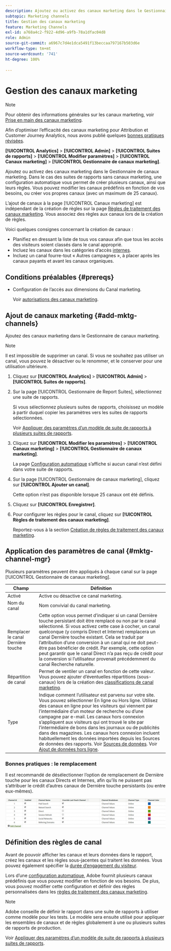 ```yaml
---
description: Ajoutez ou activez des canaux marketing dans le Gestionnaire de canaux marketing. Dans le cas des suites de rapports sans canaux marketing, une configuration automatique vous permet de créer plusieurs canaux, ainsi que leurs règles. Vous pouvez modifier les canaux prédéfinis en fonction de vos besoins, ou créer vos propres canaux (avec un maximum de 25 canaux).
subtopic: Marketing channels
title: Gestion des canaux marketing
feature: Marketing Channels
exl-id: a768a4c2-f922-4d96-a9fb-78a1dfac04d8
role: Admin
source-git-commit: a6967c7d4e1dca5491f13beccaa797167b503d6e
workflow-type: tm+mt
source-wordcount: '741'
ht-degree: 100%

---
```


# Gestion des canaux marketing

>[!NOTE]
>
> Pour obtenir des informations générales sur les canaux marketing, voir [Prise en main des canaux marketing](/help/components/c-marketing-channels/c-getting-started-mchannel.md).
>
> Afin d’optimiser l’efficacité des canaux marketing pour Attribution et Customer Journey Analytics, nous avons publié quelques [bonnes pratiques révisées](/help/components/c-marketing-channels/mchannel-best-practices.md).

**[!UICONTROL Analytics]** > **[!UICONTROL Admin]** > **[!UICONTROL Suites de rapports]** > **[!UICONTROL Modifier paramètres]** > **[!UICONTROL Canaux marketing]** > **[!UICONTROL Gestionnaire de canaux marketing]**.

Ajoutez ou activez des canaux marketing dans le Gestionnaire de canaux marketing. Dans le cas des suites de rapports sans canaux marketing, une configuration automatique vous permet de créer plusieurs canaux, ainsi que leurs règles. Vous pouvez modifier les canaux prédéfinis en fonction de vos besoins, ou créer vos propres canaux (avec un maximum de 25 canaux).

L’ajout de canaux à la page [!UICONTROL Canaux marketing] est indépendant de la création de règles sur la page [Règles de traitement des canaux marketing](/help/admin/tools/manage-rs/edit-settings/marketing-channels/c-rules.md). Vous associez des règles aux canaux lors de la création de règles.

Voici quelques consignes concernant la création de canaux :

* Planifiez en dressant la liste de tous vos canaux afin que tous les accès des visiteurs soient classés dans le canal approprié.
* Incluez les canaux dans les catégories d’accès [internes](/help/admin/tools/manage-rs/edit-settings/marketing-channels/c-rules.md).
* Incluez un canal fourre-tout « Autres campagnes », à placer après les canaux payants et avant les canaux organiques.


## Conditions préalables {#prereqs}

* Configuration de l’accès aux dimensions du Canal marketing.

  Voir [autorisations des canaux marketing](/help/components/c-marketing-channels/c-channel-report-access.md).

## Ajout de canaux marketing {#add-mktg-channels}

Ajoutez des canaux marketing dans le Gestionnaire de canaux marketing.

>[!NOTE]
>
>Il est impossible de supprimer un canal. Si vous ne souhaitez pas utiliser un canal, vous pouvez le désactiver ou le renommer, et le conserver pour une utilisation ultérieure.

1. Cliquez sur **[!UICONTROL Analytics]** > **[!UICONTROL Admin]** > **[!UICONTROL Suites de rapports]**.
1. Sur la page [!UICONTROL Gestionnaire de Report Suites], sélectionnez une suite de rapports.

   Si vous sélectionnez plusieurs suites de rapports, choisissez un modèle à partir duquel copier les paramètres vers les suites de rapports sélectionnées.

   Voir [Appliquer des paramètres d’un modèle de suite de rapports à plusieurs suites de rapports](/help/components/c-marketing-channels/c-getting-started-mchannel.md).

1. Cliquez sur **[!UICONTROL Modifier les paramètres]** > **[!UICONTROL Canaux marketing]** > **[!UICONTROL Gestionnaire de canaux marketing]**.

   La page [Configuration automatique](/help/components/c-marketing-channels/c-getting-started-mchannel.md) s’affiche si aucun canal n’est défini dans votre suite de rapports.

1. Sur la page [!UICONTROL Gestionnaire de canaux marketing], cliquez sur **[!UICONTROL Ajouter un canal]**.

   Cette option n’est pas disponible lorsque 25 canaux ont été définis.

1. Cliquez sur **[!UICONTROL Enregistrer]**.
1. Pour configurer les règles pour le canal, cliquez sur **[!UICONTROL Règles de traitement des canaux marketing]**.

   Reportez-vous à la section [Création de règles de traitement des canaux marketing](/help/admin/tools/manage-rs/edit-settings/marketing-channels/c-rules.md).

## Application des paramètres de canal {#mktg-channel-mgr}

Plusieurs paramètres peuvent être appliqués à chaque canal sur la page [!UICONTROL Gestionnaire de canaux marketing].

| Champ | Définition |
|--- |--- |
| Activé | Active ou désactive ce canal marketing. |
| Nom du canal | Nom convivial du canal marketing. |
| Remplacer le canal Dernière touche | Cette option vous permet d’indiquer si un canal Dernière touche persistant doit être remplacé ou non par le canal sélectionné. Si vous activez cette case à cocher, un canal quelconque (y compris Direct et Interne) remplacera un canal Dernière touche existant. Cela se traduit par l’attribution d’une conversion à un canal qui ne doit peut-être pas bénéficier de crédit. Par exemple, cette option peut garantir que le canal Direct n’a pas reçu de crédit pour la conversion si l’utilisateur provenait précédemment du canal Recherche naturelle. |
| Répartition de canal | Permet de ventiler un canal en fonction de cette valeur. Vous pouvez ajouter d’éventuelles répartitions (sous-canaux) lors de la création des [classifications de canal marketing](/help/admin/tools/manage-rs/edit-settings/marketing-channels/classifications-mchannel.md). |
| Type | Indique comment l’utilisateur est parvenu sur votre site. Vous pouvez sélectionner En ligne ou Hors ligne. Utilisez des canaux en ligne pour les visiteurs qui viennent par l’intermédiaire d’un moteur de recherche ou d’une campagne par e-mail. Les canaux hors connexion s’appliquent aux visiteurs qui ont trouvé le site par l’intermédiaire de bons dans les journaux ou de publicités dans des magazines. Les canaux hors connexion incluent habituellement les données importées depuis les Sources de données des rapports. Voir [Sources de données](/help/import/data-sources/overview.md). Voir [Ajout de données hors ligne](/help/components/c-marketing-channels/c-getting-started-mchannel.md). |

### Bonnes pratiques : le remplacement

Il est recommandé de désélectionner l’option de remplacement de Dernière touche pour les canaux Directs et Internes, afin qu’ils ne puissent pas s’attribuer le crédit d’autres canaux de Dernière touche persistants (ou entre eux-mêmes).

![](assets/int-channel2.png)

## Définition des règles de canal

Avant de pouvoir afficher les canaux et leurs données dans le rapport, créez les canaux et les règles sous-jacentes qui traitent les données. Vous pouvez également spécifier la [durée d’engagement du visiteur](/help/admin/tools/manage-rs/edit-settings/marketing-channels/visitor-engagement.md).

Lors d’une [configuration automatique](/help/components/c-marketing-channels/c-getting-started-mchannel.md), Adobe fournit plusieurs canaux prédéfinis que vous pouvez modifier en fonction de vos besoins. De plus, vous pouvez modifier cette configuration et définir des règles personnalisées dans les [règles de traitement des canaux marketing](/help/admin/tools/manage-rs/edit-settings/marketing-channels/c-rules.md).

>[!NOTE]
>
>Adobe conseille de définir le rapport dans une suite de rapports à utiliser comme modèle pour les tests. Le modèle sera ensuite utilisé pour appliquer les ensembles de canaux et de règles globalement à une ou plusieurs suites de rapports de production.
>
>Voir [Appliquer des paramètres d’un modèle de suite de rapports à plusieurs suites de rapports](/help/components/c-marketing-channels/c-getting-started-mchannel.md).
